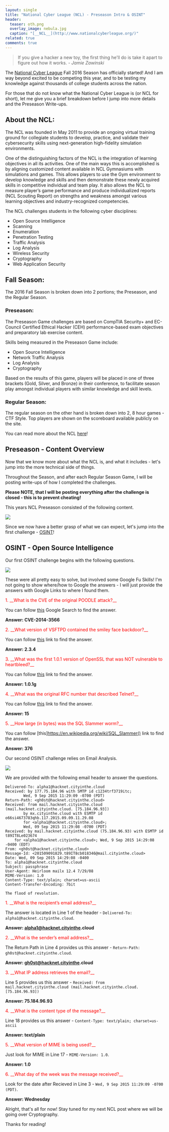 ```yaml
---
layout: single
title: "National Cyber League (NCL) - Preseason Intro & OSINT"
header:
  teaser: oth.png
  overlay_image: nebula.jpg
  caption: "[__NCL__](http://www.nationalcyberleague.org/)"
related: true
comments: true
---
```


> If you give a hacker a new toy, the first thing he'll do is take it apart to figure out how it works. - _Jamie Zawinski_

The [National Cyber League](http://www.nationalcyberleague.org/) Fall 2016 Season has officially started! And I am way beyond excited to be competing this year, and to be testing my knowledge against thousands of college students across the nation.

For those that do not know what the National Cyber League is (or NCL for short), let me give you a brief breakdown before I jump into more details and the Preseason Write-ups.

## About the NCL:

The NCL was founded in May 2011 to provide an ongoing virtual training ground for collegiate students to develop, practice, and validate their cybersecurity skills using next-generation high-fidelity simulation environments.

One of the distinguishing factors of the NCL is the integration of learning objectives in all its activities. One of the main ways this is accomplished is by aligning customized content available in NCL Gymnasiums with simulations and games. This allows players to use the Gym environment to develop knowledge and skills and then demonstrate these newly acquired skills in competitive individual and team play. It also allows the NCL to measure player’s game performance and produce individualized reports (NCL Scouting Report) on strengths and weakness amongst various learning objectives and industry-recognized competencies.

The NCL challenges students in the following cyber disciplines:

* Open Source Intelligence
* Scanning
* Enumeration
* Penetration Testing
* Traffic Analysis
* Log Analysis
* Wireless Security
* Cryptography
* Web Application Security

## Fall Season:

The 2016 Fall Season is broken down into 2 portions; the Preseason, and the Regular Season.

### Preseason:

The Preseason Game challenges are based on CompTIA Security+ and EC-Council Certified Ethical Hacker (CEH) performance-based exam objectives and preparatory lab exercise content.
 
Skills being measured in the Preseason Game include:

* Open Source Intelligence
* Network Traffic Analysis
* Log Analysis
* Cryptography
 
Based on the results of this game, players will be placed in one of three brackets (Gold, Silver, and Bronze) in their conference, to facilitate season play amongst individual players with similar knowledge and skill levels.

### Regular Season:

The regular season on the other hand is broken down into 2, 8 hour games - CTF Style. Top players are shown on the scoreboard available publicly on the site.

You can read more about the NCL [here](http://www.nationalcyberleague.org/fall-season)!

## Preseason - Content Overview

Now that we know more about what the NCL is, and what it includes - let's jump into the more technical side of things.

Throughout the Season, and after each Regular Season Game, I will be posting write-ups of how I completed the challenges.

**Please NOTE, that I will be posting everything after the challenge is closed - this is to prevent cheating!**

This years NCL Preseason consisted of the following content.

<a href="/images/ncl1.png"><img src="/images/ncl1.png"></a>

Since we now have a better grasp of what we can expect, let's jump into the first challenge - [OSINT](https://en.wikipedia.org/wiki/Open-source_intelligence)!

## OSINT - Open Source Intelligence

Our first OSINT challenge begins with the following questions.

<a href="/images/ncl2.png"><img src="/images/ncl2.png"></a>

These were all pretty easy to solve, but involved some Google Fu Skills! I'm not going to show where/how to Google the answers - I will just provide the answers with Google Links to where I found them.

<div class="rBorder" markdown=1>
<span style="color:red">1. __What is the CVE of the original POODLE attack?__</span>

You can follow [this]() Google Search to find the answer.

__Answer: CVE-2014-3566__
</div>


<div class="rBorder" markdown=1>
<span style="color:red">2. __What version of VSFTPD contained the smiley face backdoor?__</span>

You can follow [this](https://cve.mitre.org/cgi-bin/cvename.cgi?name=cve-2014-3566) link to find the answer.

__Answer: 2.3.4__
</div>


<div class="rBorder" markdown=1>
<span style="color:red">3. __What was the first 1.0.1 version of OpenSSL that was NOT vulnerable to heartbleed?__</span>

You can follow [this](http://heartbleed.com/) link to find the answer.

__Answer: 1.0.1g__
</div>


<div class="rBorder" markdown=1>
<span style="color:red">4. __What was the original RFC number that described Telnet?__</span>

You can follow [this](https://en.wikipedia.org/wiki/Telnet) link to find the answer.

__Answer: 15__
</div>


<div class="rBorder" markdown=1>
<span style="color:red">5. __How large (in bytes) was the SQL Slammer worm?__</span>

You can follow [this]https://en.wikipedia.org/wiki/SQL_Slammer() link to find the answer.

__Answer: 376__
</div>

Our second OSINT challenge relies on Email Analysis.

<a href="/images/ncl3.png"><img src="/images/ncl3.png"></a>

We are provided with the following email header to answer the questions.

```
Delivered-To: alpha1@hacknet.cityinthe.cloud
Received: by 177.75.184.96 with SMTP id c1234trf3719itc;
        Wed, 9 Sep 2015 11:29:09 -0700 (PDT)
Return-Path: <gh0st@hacknet.cityinthe.cloud>
Received: from mail.hacknet.cityinthe.cloud (mail.hacknet.cityinthe.cloud. [75.184.96.93])
        by mx.cityinthe.cloud with ESMTP id o66si4673783qhb.117.2015.09.09.11.29.08
        for <alpha1@hacknet.cityinthe.cloud>;
        Wed, 09 Sep 2015 11:29:08 -0700 (PDT)
Received: by mail.hacknet.cityinthe.cloud (75.184.96.93) with ESMTP id t89IT8Le023674
	for <alpha1@hacknet.cityinthe.cloud>; Wed, 9 Sep 2015 14:29:08 -0400 (EDT)
From: <gh0st@hacknet.cityinthe.cloud>
Message-Id: <201509091829.t89IT8cb018346@mail.cityinthe.cloud>
Date: Wed, 09 Sep 2015 14:29:08 -0400
To: alpha1@hacknet.cityinthe.cloud
Subject: passphrase
User-Agent: Heirloom mailx 12.4 7/29/08
MIME-Version: 1.0
Content-Type: text/plain; charset=us-ascii
Content-Transfer-Encoding: 7bit

The flood of revolution.
```
<div class="rBorder" markdown=1>
<span style="color:red">1. __What is the recipient’s email address?__</span>

The answer is located in Line 1 of the header - `Delivered-To: alpha1@hacknet.cityinthe.cloud`.

__Answer: alpha1@hacknet.cityinthe.cloud__
</div>


<div class="rBorder" markdown=1>
<span style="color:red">2. __What is the sender’s email address?__</span>

The Return Path in Line 4 provides us this answer - `Return-Path: gh0st@hacknet.cityinthe.cloud`.

__Answer: gh0st@hacknet.cityinthe.cloud__
</div>


<div class="rBorder" markdown=1>
<span style="color:red">3. __What IP address retrieves the email?__</span>

Line 5 provides us this answer - `Received: from mail.hacknet.cityinthe.cloud (mail.hacknet.cityinthe.cloud. [75.184.96.93])`

__Answer: 75.184.96.93__
</div>


<div class="rBorder" markdown=1>
<span style="color:red">4. __What is the content type of the message?__</span>

Line 18 provides us this answer - `Content-Type: text/plain; charset=us-ascii`

__Answer: text/plain__
</div>


<div class="rBorder" markdown=1>
<span style="color:red">5. __What version of MIME is being used?__</span>

Just look for MIME in Line 17 - `MIME-Version: 1.0`.

__Answer: 1.0__
</div>


<div class="rBorder" markdown=1>
<span style="color:red">6. __What day of the week was the message received?__</span>

Look for the date after Recieved in Line 3 - `Wed, 9 Sep 2015 11:29:09 -0700 (PDT)`.

__Answer: Wednesday__
</div>

Alright, that's all for now! Stay tuned for my next NCL post where we will be going over Cryptography.

Thanks for reading!
